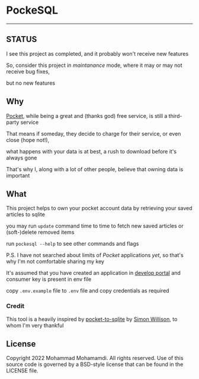 # PockeSQL
---

## STATUS
I see this project as completed, and it probably won't receive new features

So, consider this project in _maintanance_ mode, where it may or may not receive bug fixes,

but no new features

## Why
[Pocket](https://getpocket.com/), while being a great and (thanks god) free service, is still a third-party service

That means if someday, they decide to charge for their service, or even close (hope not!),

what happens with your data is at best, a rush to download before it's always gone

That's why I, along with a lot of other people, believe that owning data is important

## What

This project helps to own your pocket account data by retrieving your saved articles to sqlite

you may run `update` command time to time to fetch new saved articles or (soft-)delete removed items

run `pockesql --help` to see other commands and flags

P.S. I have not searched about limits of _Pocket_ applications _yet_, so that's why I'm not comfortable sharing my key

It's assumed that you have created an application in [develop portal](https://getpocket.com/developer/apps/) and consumer key is present in env file

copy `.env.example` file to `.env` file and copy credentials as required

### Credit

This tool is a heavily inspired by [pocket-to-sqlite](https://github.com/dogsheep/pocket-to-sqlite) by [Simon Willison](https://simonwillison.net/), to whom I'm very thankful

## License
Copyright 2022 Mohammad Mohamamdi. All rights reserved.
Use of this source code is governed by a BSD-style
license that can be found in the LICENSE file.

